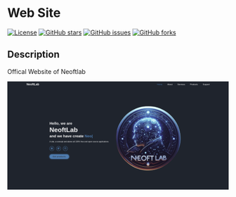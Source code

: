 # Web Site

[![License](https://img.shields.io/badge/License-MIT-blue.svg)](LICENSE)
[![GitHub stars](https://img.shields.io/github/stars/NeoftLab/WebSite.svg)](https://github.com/neoftlab/website/stargazers)
[![GitHub issues](https://img.shields.io/github/issues/NeoftLab/WebSite.svg)](https://github.com/neoftlab/website/issues)
[![GitHub forks](https://img.shields.io/github/forks/NeoftLab/WebSite.svg)](https://github.com/neoftlab/website/network)

## Description

Offical Website of Neoftlab

![Capture d'écran](images/readme.png)
